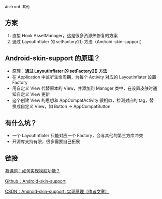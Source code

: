 `Android 其他`

## 方案

1. 直接 Hook AssetManager，这是很多资源热修复的方案
2. 通过 LayoutInflater 的 setFactory2() 方法（Android-skin-support）

## Android-skin-support 的原理？

- 原理：**通过 LayoutInflater 的 setFactory2() 方法**
- 在 Application 中监听生命周期，为每个 Activity 对应的 LayoutInflater 设置 Factory
- 用自定义 View 代替原本的 View，并添加到 Manager 类中，在设置皮肤时通知自定义 View 更新
- 这个创建 View 的思想和 AppCompatActivity 很相似，检测对应的 tag，替换成自定义 View，如 Button -> AppCompatButton

## 有什么坑？

- 一个 LayoutInflater 只能对应一个 Factory，会与其他的第三方库冲突
- 开源库支持有限，很多需要自己拓展

## 链接

[慕课网：如何实现换肤功能？](https://coding.imooc.com/lesson/317.html#mid=22318)

[Github：Android-skin-support](https://github.com/ximsfei/Android-skin-support)

[CSDN：Android-skin-support: 实现原理（作者文章）](https://blog.csdn.net/ximsfei/article/details/54604310)

